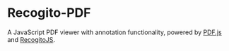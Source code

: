 # Recogito-PDF

A JavaScript PDF viewer with annotation functionality, powered by [PDF.js](https://mozilla.github.io/pdf.js/) and [RecogitoJS](https://github.com/recogito/recogito-js).

